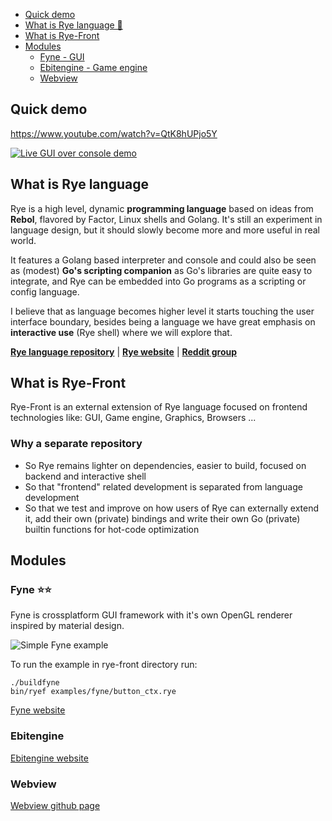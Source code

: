 - [Quick demo](#quick-demo)
- [What is Rye language 🌾](#what-is-rye-language-)
- [What is Rye-Front](#what-is-rye-front)
- [Modules](#modules)
  - [Fyne - GUI](fyne-gui)
  - [Ebitengine - Game engine](Ebitengine-game-engine)
  - [Webview](Webview)

## Quick demo

https://www.youtube.com/watch?v=QtK8hUPjo5Y

[![Live GUI over console demo](http://img.youtube.com/vi/QtK8hUPjo5Y/0.jpg)](http://www.youtube.com/watch?v=v=QtK8hUPjo5Y "Video Title")

## What is Rye language

Rye is a high level, dynamic **programming language** based on ideas from **Rebol**, flavored by
Factor, Linux shells and Golang. It's still an experiment in language design, but it should slowly become more and
more useful in real world.

It features a Golang based interpreter and console and could also be seen as (modest) **Go's scripting companion** as
Go's libraries are quite easy to integrate, and Rye can be embedded into Go programs as a scripting or config language.

I believe that as language becomes higher level it starts touching the user interface boundary, besides being a language
we have great emphasis on **interactive use** (Rye shell) where we will explore that.

**[Rye language repository](https://github.com/refaktor/rye)** | **[Rye website](https://ryelang.org/)** | **[Reddit group](https://reddit.com/r/ryelang/)**

## What is Rye-Front

Rye-Front is an external extension of Rye language focused on frontend technologies like: GUI, Game engine, Graphics, Browsers ...

### Why a separate repository

 * So Rye remains lighter on dependencies, easier to build, focused on backend and interactive shell
 * So that "frontend" related development is separated from language development
 * So that we test and improve on how users of Rye can externally extend it, add their own (private) bindings and write their own Go (private) builtin functions for hot-code optimization

## Modules

### Fyne ⭐⭐

Fyne is crossplatform GUI framework with it's own OpenGL renderer inspired by material design.

![Simple Fyne example](https://ryelang.org/rye-fyne-1.png)

To run the example in rye-front directory run:

```
./buildfyne
bin/ryef examples/fyne/button_ctx.rye
```

[Fyne website](https://fyne.io)

### Ebitengine

[Ebitengine website](https://ebitengine.org)

### Webview

[Webview github page](https://github.com/webview/webview)



